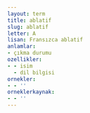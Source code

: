 ```yaml
---
layout: term
title: ablatif
slug: ablatif
letter: A
lisan: Fransızca ablatif
anlamlar:
- çıkma durumu
ozellikler:
- - isim
  - dil bilgisi
ornekler:
- - ''
orneklerkaynak:
- - ''
---
```


